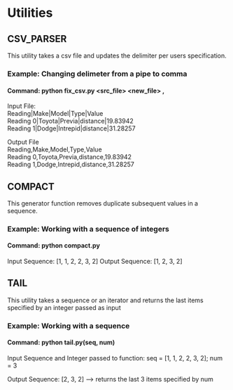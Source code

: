 # Utilities

## CSV_PARSER    
This utility takes a csv file and updates the delimiter per users specification.  
### Example: Changing delimeter from a pipe to comma
#### Command: python fix_csv.py <src_file> <new_file> ,  

Input File:  
Reading|Make|Model|Type|Value  
Reading 0|Toyota|Previa|distance|19.83942  
Reading 1|Dodge|Intrepid|distance|31.28257  

Output File  
Reading,Make,Model,Type,Value  
Reading 0,Toyota,Previa,distance,19.83942  
Reading 1,Dodge,Intrepid,distance,31.28257  


## COMPACT  
This generator function removes duplicate subsequent values in a sequence.  
### Example: Working with a sequence of integers
#### Command: python compact.py 

Input Sequence: [1, 1, 2, 2, 3, 2]
Output Sequence: [1, 2, 3, 2]


## TAIL  
This utility takes a sequence or an iterator and returns the last items specified by an integer passed as input
### Example: Working with a sequence
#### Command: python tail.py(seq, num)

Input Sequence and Integer passed to function:
seq = [1, 1, 2, 2, 3, 2]; num = 3

Output Sequence: [2, 3, 2] --> returns the last 3 items specified by num